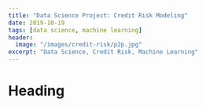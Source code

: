 ```yaml
---
title: "Data Science Project: Credit Risk Modeling"
date: 2019-10-19
tags: [data science, machine learning]
header:
  image: "/images/credit-risk/p2p.jpg"
excerpt: "Data Science, Credit Risk, Machine Learning"
---
```


# Heading
